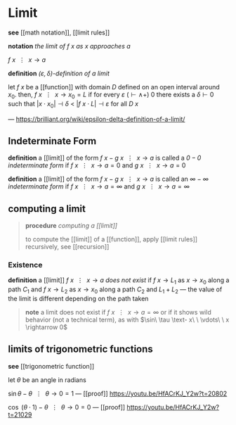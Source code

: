 # Limit

**see** [[math notation]], [[limit rules]]

**notation** _the limit of $f\ x$ as $x$ approaches $a$_

$f\ x\ \ \vdots\ \ x \rightarrow a$

**definition** _$(\varepsilon, \delta)$-definition of a limit_

let $f\ x$ be a [[function]] with domain $D$ defined on an open interval around $x_0$. then, $f\ x\ \ \vdots\ \ x \rightarrow x_0 = L$ if for every $\varepsilon\ (\vdash \land +)\ 0$ there exists a $\delta \vdash 0$ such that $|x \cdot x_0| \dashv \delta\ <\ |f\ x \cdot L| \dashv \varepsilon$ for all $D\ x$

&mdash; <https://brilliant.org/wiki/epsilon-delta-definition-of-a-limit/>

## Indeterminate Form

**definition** a [[limit]] of the form $f\ x - g\ x\ \ \vdots\ \ x \rightarrow a$ is called a _$0 - 0$ indeterminate form_ if $f\ x\ \ \vdots\ \ x \rightarrow a = 0$ and $g\ x\ \ \vdots\ \ x \rightarrow a = 0$

**definition** a [[limit]] of the form $f\ x - g\ x\ \ \vdots\ \ x \rightarrow a$ is called an _$\infty - \infty$ indeterminate form_ if $f\ x\ \ \vdots\ \ x \rightarrow a = \infty$ and $g\ x\ \ \vdots\ \ x \rightarrow a = \infty$

## computing a limit

> **procedure** _computing a [[limit]]_
>
> to compute the [[limit]] of a [[function]], apply [[limit rules]] recursively, see [[recursion]]

### Existence

**definition** a [[limit]] $f\ x\ \ \vdots\ \ x \rightarrow a$ _does not exist_ if $f\ x \to L_1$ as $x \to x_0$ along a path $C_1$ and $f\ x \to L_2$ as $x \to x_0$ along a path $C_2$ and $L_1 + L_2$ &mdash; the value of the limit is different depending on the path taken

> **note** a limit does not exist if $f\ x\ \ \vdots\ \ x \rightarrow a = \infty$ or if it shows wild behavior (not a technical term), as with $\sin\ \tau \text- x\ \ \vdots\ \ x \rightarrow 0$

## limits of trigonometric functions

**see** [[trigonometric function]]

let $\theta$ be an angle in radians

$\sin \theta - \theta\ \ \vdots\ \ \theta \rightarrow 0 = 1$ &mdash; [[proof]] <https://youtu.be/HfACrKJ_Y2w?t=20802>

$\cos\ (\theta \cdot 1) - \theta\ \ \vdots\ \ \theta \rightarrow 0 = 0$ &mdash; [[proof]] <https://youtu.be/HfACrKJ_Y2w?t=21029>
